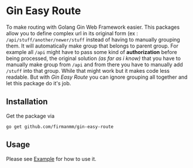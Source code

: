 # Gin Easy Route
To make routing with Golang Gin Web Framework easier. This packages allow you to define complex url in its original form (ex : `/api/stuff/another/newer/stuff` instead of having to manually grouping them. It will automatically make group that belongs to parent group. For example all `/api` might have to pass some kind of **authorization** before being processed, the original solution *(as far as i know)* that you have to manually make group from `/api` and from there you have to manually add `/stuff` into that group. While that might work but it makes code less readable. But with *Gin Easy Route* you can ignore grouping all together and let this package do it's job.

## Installation
Get the package via 
```
go get github.com/firmanmm/gin-easy-route
```

## Usage
Please see [Example](example/main.go) for how to use it.